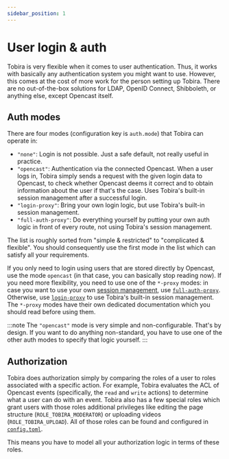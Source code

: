 ```yaml
---
sidebar_position: 1
---
```


# User login & auth

Tobira is very flexible when it comes to user authentication.
Thus, it works with basically any authentication system you might want to use.
However, this comes at the cost of more work for the person setting up Tobira.
There are no out-of-the-box solutions for LDAP, OpenID Connect, Shibboleth, or anything else, except Opencast itself.

## Auth modes

There are four modes (configuration key is `auth.mode`) that Tobira can operate in:

- `"none"`: Login is not possible. Just a safe default, not really useful in practice.
- `"opencast"`: Authentication via the connected Opencast.
  When a user logs in, Tobira simply sends a request with the given login data to Opencast, to check whether Opencast deems it correct and to obtain information about the user if that's the case.
  Uses Tobira's built-in session management after a successful login.
- `"login-proxy"`: Bring your own login logic, but use Tobira's built-in session management.
- `"full-auth-proxy"`: Do everything yourself by putting your own auth logic in front of every route, not using Tobira's session management.

The list is roughly sorted from "simple & restricted" to "complicated & flexible".
You should consequently use the first mode in the list which can satisfy all your requirements.

If you only need to login using users that are stored directly by Opencast, use the mode `opencast` (in that case, you can basically stop reading now).
If you need more flexibility, you need to use one of the `*-proxy` modes:
in case you want to use your own [session management](in-depth#session-management), use [`full-auth-proxy`](full-auth-proxy).
Otherwise, use [`login-proxy`](login-proxy) to use Tobira's built-in session management.
The `*-proxy` modes have their own dedicated documentation which you should read before using them.

:::note
The `"opencast"` mode is very simple and non-configurable.
That's by design.
If you want to do anything non-standard, you have to use one of the other auth modes to specify that logic yourself.
:::

## Authorization

Tobira does authorization simply by comparing the roles of a user to roles associated with a specific action.
For example, Tobira evaluates the ACL of Opencast events (specifically, the `read` and `write` actions) to determine what a user can do with an event.
Tobira also has a few special roles which grant users with those roles additional privileges like editing the page structure (`ROLE_TOBIRA_MODERATOR`) or uploading videos (`ROLE_TOBIRA_UPLOAD`).
All of those roles can be found and configured in [`config.toml`](../config).

This means you have to model all your authorization logic in terms of these roles.

